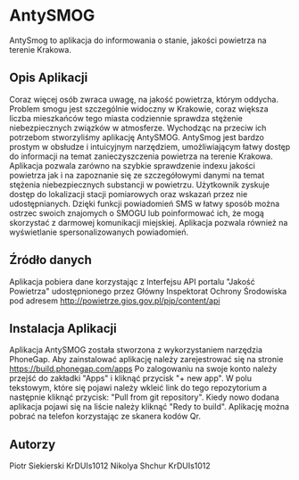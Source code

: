 # AntySMOG
AntySmog to aplikacja do informowania o stanie, jakości powietrza na terenie Krakowa.
## Opis Aplikacji
Coraz więcej osób zwraca uwagę, na jakość powietrza, którym oddycha. Problem smogu jest szczególnie widoczny w Krakowie, coraz większa liczba mieszkańców tego miasta codziennie sprawdza stężenie niebezpiecznych związków w atmosferze. Wychodząc na przeciw ich potrzebom stworzyliśmy aplikację AntySMOG. AntySmog jest bardzo prostym w obsłudze i intuicyjnym narzędziem, umożliwiającym łatwy dostęp do informacji na temat zanieczyszczenia powietrza na terenie Krakowa. Aplikacja pozwala zarówno na szybkie sprawdzenie indexu jakości powietrza jak i na zapoznanie się ze szczegółowymi danymi na temat stężenia niebezpiecznych substancji w powietrzu. Użytkownik zyskuje dostęp do lokalizacji stacji pomiarowych oraz wskazań przez nie udostępnianych. Dzięki funkcji powiadomień SMS w łatwy sposób można ostrzec swoich znajomych o SMOGU lub poinformować ich, że mogą skorzystać z darmowej komunikacji miejskiej. Aplikacja pozwala również na wyświetlanie spersonalizowanych powiadomień.
## Źródło danych
Aplikacja pobiera dane korzystając z Interfejsu API portalu "Jakość Powietrza" udostępnionego przez Główny Inspektorat Ochrony Środowiska pod adresem http://powietrze.gios.gov.pl/pjp/content/api
## Instalacja Aplikacji
Aplikacja AntySMOG została stworzona z wykorzystaniem narzędzia PhoneGap. Aby zainstalować aplikację należy zarejestrować się na stronie https://build.phonegap.com/apps Po zalogowaniu na swoje konto należy przejść do zakładki "Apps" i kliknąć przycisk "+ new app". W polu tekstowym, które się pojawi należy wkleić link do tego repozytorium a następnie kliknąć przycisk: "Pull from git repository". Kiedy nowo dodana aplikacja pojawi się na liście należy kliknąć "Redy to build". Aplikację można pobrać na telefon korzystając ze skanera kodów Qr. 
## Autorzy 
Piotr Siekierski KrDUIs1012
Nikolya Shchur KrDUIs1012
